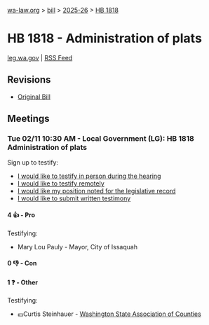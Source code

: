 [wa-law.org](/) > [bill](/bill/) > [2025-26](/bill/2025-26/) > [HB 1818](/bill/2025-26/hb/1818/)

# HB 1818 - Administration of plats
[leg.wa.gov](https://app.leg.wa.gov/billsummary?BillNumber=1818&Year=2025&Initiative=false) | [RSS Feed](./rss.xml)

## Revisions
* [Original Bill](1/)

## Meetings
### Tue 02/11 10:30 AM - Local Government (LG): HB 1818 Administration of plats
Sign up to testify:
* [I would like to testify in person during the hearing](https://app.leg.wa.gov/csi/Testifier/Add?chamber=House&mId=32726&aId=163555&caId=25641&tId=1)
* [I would like to testify remotely](https://app.leg.wa.gov/csi/Testifier/Add?chamber=House&mId=32726&aId=163555&caId=25641&tId=2)
* [I would like my position noted for the legislative record](https://app.leg.wa.gov/csi/Testifier/Add?chamber=House&mId=32726&aId=163555&caId=25641&tId=3)
* [I would like to submit written testimony](https://app.leg.wa.gov/csi/Testifier/Add?chamber=House&mId=32726&aId=163555&caId=25641&tId=4)

#### 4 👍 - Pro
Testifying:
* Mary Lou Pauly - Mayor, City of Issaquah

#### 0 👎 - Con

#### 1 ❓ - Other
Testifying:
* 💵Curtis Steinhauer - [Washington State Association of Counties](/org/washington_state_association_of_counties/)
